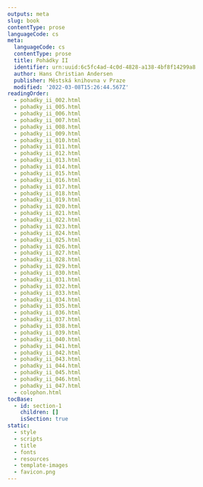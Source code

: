 ```yaml
---
outputs: meta
slug: book
contentType: prose
languageCode: cs
meta:
  languageCode: cs
  contentType: prose
  title: Pohádky II
  identifier: urn:uuid:6c5fc4ad-4c0d-4828-a138-4bf8f14299a8
  author: Hans Christian Andersen
  publisher: Městská knihovna v Praze
  modified: '2022-03-08T15:26:44.567Z'
readingOrder:
  - pohadky_ii_002.html
  - pohadky_ii_005.html
  - pohadky_ii_006.html
  - pohadky_ii_007.html
  - pohadky_ii_008.html
  - pohadky_ii_009.html
  - pohadky_ii_010.html
  - pohadky_ii_011.html
  - pohadky_ii_012.html
  - pohadky_ii_013.html
  - pohadky_ii_014.html
  - pohadky_ii_015.html
  - pohadky_ii_016.html
  - pohadky_ii_017.html
  - pohadky_ii_018.html
  - pohadky_ii_019.html
  - pohadky_ii_020.html
  - pohadky_ii_021.html
  - pohadky_ii_022.html
  - pohadky_ii_023.html
  - pohadky_ii_024.html
  - pohadky_ii_025.html
  - pohadky_ii_026.html
  - pohadky_ii_027.html
  - pohadky_ii_028.html
  - pohadky_ii_029.html
  - pohadky_ii_030.html
  - pohadky_ii_031.html
  - pohadky_ii_032.html
  - pohadky_ii_033.html
  - pohadky_ii_034.html
  - pohadky_ii_035.html
  - pohadky_ii_036.html
  - pohadky_ii_037.html
  - pohadky_ii_038.html
  - pohadky_ii_039.html
  - pohadky_ii_040.html
  - pohadky_ii_041.html
  - pohadky_ii_042.html
  - pohadky_ii_043.html
  - pohadky_ii_044.html
  - pohadky_ii_045.html
  - pohadky_ii_046.html
  - pohadky_ii_047.html
  - colophon.html
tocBase:
  - id: section-1
    children: []
    isSection: true
static:
  - style
  - scripts
  - title
  - fonts
  - resources
  - template-images
  - favicon.png
---
```

